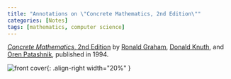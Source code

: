```yaml
---
title: "Annotations on \"Concrete Mathematics, 2nd Edition\""
categories: [Notes]
tags: [mathematics, computer science]
---
```


[*Concrete Mathematics*, 2nd Edition](https://en.wikipedia.org/wiki/Concrete_Mathematics) by [Ronald Graham](http://www.math.ucsd.edu/~fan/ron/), [Donald Knuth](https://www-cs-faculty.stanford.edu/~knuth/), and [Oren Patashnik](https://en.wikipedia.org/wiki/Oren_Patashnik), published in 1994.

![front cover](https://img3.doubanio.com/view/subject/s/public/s3224520.jpg){: .align-right width="20%" }
